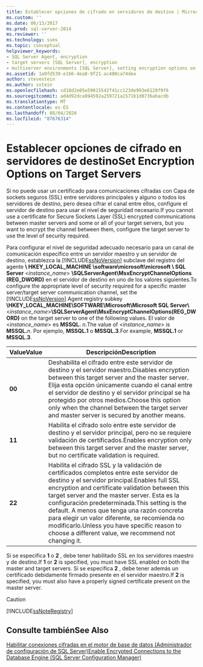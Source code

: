 ```yaml
---
title: Establecer opciones de cifrado en servidores de destino | Microsoft Docs
ms.custom: ''
ms.date: 06/13/2017
ms.prod: sql-server-2014
ms.reviewer: ''
ms.technology: ssms
ms.topic: conceptual
helpviewer_keywords:
- SQL Server Agent, encryption
- target servers [SQL Server], encryption
- multiserver environments [SQL Server], setting encryption options on target servers
ms.assetid: 1a9fd539-e166-4ea8-9f21-ac400ca74dee
author: stevestein
ms.author: sstein
ms.openlocfilehash: cd10d2e05e59015542f41cc123de993e6128f9f6
ms.sourcegitcommit: ad4d92dce894592a259721a1571b1d8736abacdb
ms.translationtype: MT
ms.contentlocale: es-ES
ms.lasthandoff: 08/04/2020
ms.locfileid: "87676314"
---
```

# <a name="set-encryption-options-on-target-servers"></a><span data-ttu-id="ad0e8-102">Establecer opciones de cifrado en servidores de destino</span><span class="sxs-lookup"><span data-stu-id="ad0e8-102">Set Encryption Options on Target Servers</span></span>
  <span data-ttu-id="ad0e8-103">Si no puede usar un certificado para comunicaciones cifradas con Capa de sockets seguros (SSL) entre servidores principales y alguno o todos los servidores de destino, pero desea cifrar el canal entre ellos, configure el servidor de destino para usar el nivel de seguridad necesario.</span><span class="sxs-lookup"><span data-stu-id="ad0e8-103">If you cannot use a certificate for Secure Sockets Layer (SSL) encrypted communications between master servers and some or all of your target servers, but you want to encrypt the channel between them, configure the target server to use the level of security required.</span></span>  
  
 <span data-ttu-id="ad0e8-104">Para configurar el nivel de seguridad adecuado necesario para un canal de comunicación específico entre un servidor maestro y un servidor de destino, establezca la [!INCLUDE[ssNoVersion](../../includes/ssnoversion-md.md)] subclave del registro del agente **\ HKEY_LOCAL_MACHINE \software\microsoft\microsoft \\ SQL Server** \<*instance_name*> **\SQLServerAgent\MsxEncryptChannelOptions (REG_DWORD)** en el servidor de destino en uno de los valores siguientes.</span><span class="sxs-lookup"><span data-stu-id="ad0e8-104">To configure the appropriate level of security required for a specific master server/target server communication channel, set the [!INCLUDE[ssNoVersion](../../includes/ssnoversion-md.md)] Agent registry subkey **\HKEY_LOCAL_MACHINE\SOFTWARE\Microsoft\Microsoft SQL Server\\**\<*instance_name*>**\SQLServerAgent\MsxEncryptChannelOptions(REG_DWORD)** on the target server to one of the following values.</span></span> <span data-ttu-id="ad0e8-105">El valor de \<*instance_name*> es **MSSQL.** _n_.</span><span class="sxs-lookup"><span data-stu-id="ad0e8-105">The value of \<*instance_name*> is **MSSQL.**_n_.</span></span> <span data-ttu-id="ad0e8-106">Por ejemplo, **MSSQL.1** o **MSSQL.3**.</span><span class="sxs-lookup"><span data-stu-id="ad0e8-106">For example, **MSSQL.1** or **MSSQL.3**.</span></span>  
  
|<span data-ttu-id="ad0e8-107">Value</span><span class="sxs-lookup"><span data-stu-id="ad0e8-107">Value</span></span>|<span data-ttu-id="ad0e8-108">Descripción</span><span class="sxs-lookup"><span data-stu-id="ad0e8-108">Description</span></span>|  
|-----------|-----------------|  
|<span data-ttu-id="ad0e8-109">**0**</span><span class="sxs-lookup"><span data-stu-id="ad0e8-109">**0**</span></span>|<span data-ttu-id="ad0e8-110">Deshabilita el cifrado entre este servidor de destino y el servidor maestro.</span><span class="sxs-lookup"><span data-stu-id="ad0e8-110">Disables encryption between this target server and the master server.</span></span> <span data-ttu-id="ad0e8-111">Elija esta opción únicamente cuando el canal entre el servidor de destino y el servidor principal se ha protegido por otros medios.</span><span class="sxs-lookup"><span data-stu-id="ad0e8-111">Choose this option only when the channel between the target server and master server is secured by another means.</span></span>|  
|<span data-ttu-id="ad0e8-112">**1**</span><span class="sxs-lookup"><span data-stu-id="ad0e8-112">**1**</span></span>|<span data-ttu-id="ad0e8-113">Habilita el cifrado solo entre este servidor de destino y el servidor principal, pero no se requiere validación de certificados.</span><span class="sxs-lookup"><span data-stu-id="ad0e8-113">Enables encryption only between this target server and the master server, but no certificate validation is required.</span></span>|  
|<span data-ttu-id="ad0e8-114">**2**</span><span class="sxs-lookup"><span data-stu-id="ad0e8-114">**2**</span></span>|<span data-ttu-id="ad0e8-115">Habilita el cifrado SSL y la validación de certificados completos entre este servidor de destino y el servidor principal.</span><span class="sxs-lookup"><span data-stu-id="ad0e8-115">Enables full SSL encryption and certificate validation between this target server and the master server.</span></span> <span data-ttu-id="ad0e8-116">Esta es la configuración predeterminada.</span><span class="sxs-lookup"><span data-stu-id="ad0e8-116">This setting is the default.</span></span> <span data-ttu-id="ad0e8-117">A menos que tenga una razón concreta para elegir un valor diferente, se recomienda no modificarlo.</span><span class="sxs-lookup"><span data-stu-id="ad0e8-117">Unless you have specific reason to choose a different value, we recommend not changing it.</span></span>|  
  
 <span data-ttu-id="ad0e8-118">Si se especifica **1** o **2** , debe tener habilitado SSL en los servidores maestro y de destino.</span><span class="sxs-lookup"><span data-stu-id="ad0e8-118">If **1** or **2** is specified, you must have SSL enabled on both the master and target servers.</span></span> <span data-ttu-id="ad0e8-119">Si se especifica **2** , debe tener además un certificado debidamente firmado presente en el servidor maestro.</span><span class="sxs-lookup"><span data-stu-id="ad0e8-119">If **2** is specified, you must also have a properly signed certificate present on the master server.</span></span>  
  
> [!CAUTION]  
>  [!INCLUDE[ssNoteRegistry](../../includes/ssnoteregistry-md.md)]  
  
## <a name="see-also"></a><span data-ttu-id="ad0e8-120">Consulte también</span><span class="sxs-lookup"><span data-stu-id="ad0e8-120">See Also</span></span>  
 [<span data-ttu-id="ad0e8-121">Habilitar conexiones cifradas en el motor de base de datos &#40;Administrador de configuración de SQL Server&#41;</span><span class="sxs-lookup"><span data-stu-id="ad0e8-121">Enable Encrypted Connections to the Database Engine &#40;SQL Server Configuration Manager&#41;</span></span>](../../database-engine/configure-windows/enable-encrypted-connections-to-the-database-engine.md)  
  
  
